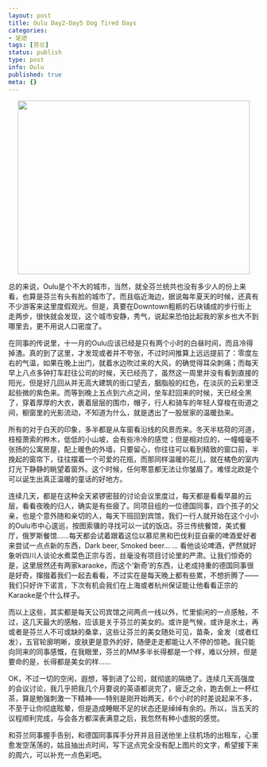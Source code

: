 ```yaml
---
layout: post
title: Oulu Day2-Day5 Dog Tired Days
categories:
- 足迹
tags: [芬兰]
status: publish
type: post
info: Oulu
published: true
meta: {}
---
```

<div style="text-align: center"><img src="http://i340.photobucket.com/albums/o350/claudxiao/moomin_valley_nye.jpg" alt="" width="467" height="350" /></div>
<p>总的来说，Oulu是个不大的城市，当然，就全芬兰统共也没有多少人的份上来看，也算是芬兰有头有脸的城市了。而且临近海边，据说每年夏天的时候，还真有不少游客来这里度假观光。但是，真要在Downtown粗粝的石块铺成的步行街上走两步，很快就会发现，这个城市安静，秀气，说起来恐怕比起我的家乡也大不到哪里去，更不用说人口密度了。</p>

在同事的传说里，十一月的Oulu应该已经是只有两个小时的白昼时间，而且冷得掉渣。真的到了这里，才发现或者并不夸张，不过时间推算上远远提前了：零度左右的气温，如果在晚上出门，就着水边吹过来的大风，的确觉得耳朵刺痛；而每天早上八点多钟打车赶往公司的时候，天已经亮了，虽然这一周里并没有看到直接的阳光，但是好几回从并无高大建筑的街口望去，胭脂般的红色，在淡灰的云彩里泛起些微的紫色来。而等到晚上五点到六点之间，坐车赶回来的时候，天已经全黑了，穿着厚厚的大衣，裹着层层的围巾，帽子，行人和骑车的年轻人穿梭在街道之间，橱窗里的光影流动，不知道为什么，就是透出了一股居家的温暖劲来。

所有的对于白天的印象，多半都是从车窗看沿线的风景而来。冬天半枯荷的河道，枝桠萧索的桦木，低低的小山坡，会有些冷冷的感觉；但是相对应的，一幢幢毫不张扬的公寓房屋，配上暖色的外墙，只要留心，你往往可以看到精致的窗口前，半挽起的窗帘下，往往摆着一个可爱的花瓶，而那同样温暖的花儿，就在橘色的室内灯光下静静的眺望着窗外。这个时候，任何寒意都无法让你皱眉了。难怪北欧是个可以诞生出真正温暖的童话的好地方。

连续几天，都是在这种全天紧锣密鼓的讨论会议里度过，每天都是看看早晨的云层，看看夜晚的归人，确实是有些疲了。同项目组的一位德国同事，四个孩子的父亲，也是个意外随和亲切的人，每天下班回到宾馆，我们一行人就开始在这个小小的Oulu市中心逡巡，按图索骥的寻找可以一试的饭店。芬兰传统餐馆，美式餐厅，俄罗斯餐馆……每天都会试着跟着这位以慕尼黑和巴伐利亚自豪的啤酒爱好者来尝试一点点新的东西，Dark beer, Smoked beer... ... 看他谈论啤酒，俨然就好象听四川人谈论水煮菜色正宗与否，丝毫没有项目讨论里的严肃。让我们惊奇的是，这里居然还有两家karaoke，而这个‘新奇’的东西，让老成持重的德国同事很是好奇，撺掇着我们一起去看看，不过实在是每天晚上都有些累，不想折腾了——我们只好许下诺言，下次有机会我们在上海或者杭州保证能让他看看正宗的Karaoke是个什么样子。

而以上这些，其实都是每天公司宾馆之间两点一线以外，忙里偷闲的一点感触，不过，这几天最大的感触，应该是关于芬兰的美女的。或许是气候，或许是水土，再或者是芬兰人不可或缺的桑拿，这些让芬兰的美女随处可见，苗条，金发（或者红发），五官轮廓明晰，皮肤更是意外的好，随便走走都能让人不停的惊艳。我只能向同来的同事感慨，在我眼里，芬兰的MM多半长得都是一个样，难以分辨，但是要命的是，长得都是美女的样......

OK，不过一切的空闲，遐想，等到进了公司，就彻底的隔绝了。连续几天高强度的会议讨论，我几乎把我几个月要说的英语都说完了，疲乏之余，跑去倒上一杯红茶，算是勉强刺激一下精神——特别是刚开始两天，6个小时的时差说起来不多，不至于让你彻底眩晕，但是造成睡眠不足的状态还是绰绰有余的。所以，当五天的议程顺利完成，与会各方都深表满意之后，我忽然有种小虚脱的感觉。

和芬兰同事握手告别，和德国同事挥手分开并且目送他坐上往机场的出租车，心里愈发空荡荡的，姑且抽出点时间，写下这点完全没有配上图片的文字，希望接下来的周六，可以补充一点色彩吧。
